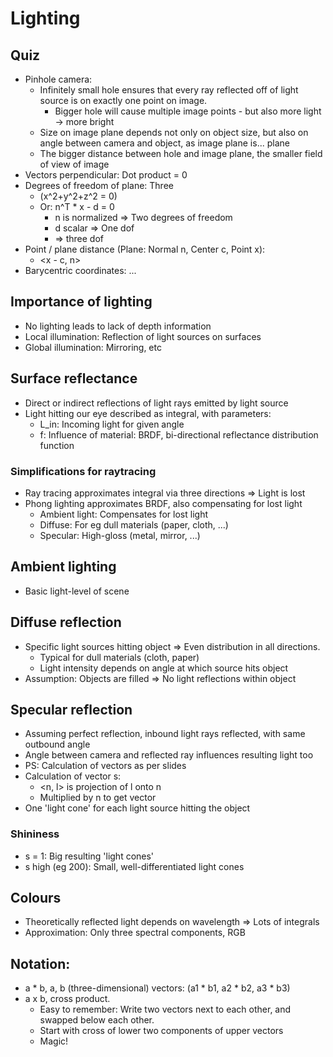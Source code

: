 # Lighting

## Quiz
- Pinhole camera:
  - Infinitely small hole ensures that every ray reflected off of
    light source is on exactly one point on image.
    - Bigger hole will cause multiple image points - but also more light -> more bright
  - Size on image plane depends not only on object size, but also on angle
    between camera and object, as image plane is... plane
  - The bigger distance between hole and image plane, the smaller field of view of image
- Vectors perpendicular: Dot product = 0
- Degrees of freedom of plane: Three 
  - (x^2+y^2+z^2 = 0)
  - Or: n^T * x - d = 0
    - n is normalized => Two degrees of freedom
    - d scalar => One dof
    - => three dof
- Point / plane distance (Plane: Normal n, Center c, Point x): 
  - <x - c, n>
- Barycentric coordinates: ...

## Importance of lighting

- No lighting leads to lack of depth information
- Local illumination: Reflection of light sources on surfaces
- Global illumination: Mirroring, etc

## Surface reflectance

- Direct or indirect reflections of light rays emitted by light source
- Light hitting our eye described as integral, with parameters:
  - L_in: Incoming light for given angle
  - f: Influence of material: BRDF, bi-directional reflectance distribution function

### Simplifications for raytracing

- Ray tracing approximates integral via three directions => Light is lost
- Phong lighting approximates BRDF, also compensating for lost light
  - Ambient light: Compensates for lost light
  - Diffuse: For eg dull materials (paper, cloth, ...)
  - Specular: High-gloss (metal, mirror, ...)

## Ambient lighting

- Basic light-level of scene

## Diffuse reflection

- Specific light sources hitting object => Even distribution in all directions.
  - Typical for dull materials (cloth, paper)
  - Light intensity depends on angle at which source hits object
- Assumption: Objects are filled => No light reflections within object

## Specular reflection

- Assuming perfect reflection, inbound light rays reflected, with same
  outbound angle
- Angle between camera and reflected ray influences resulting light too
- PS: Calculation of vectors as per slides
- Calculation of vector s:
  - <n, l> is projection of l onto n
  - Multiplied by n to get vector
- One 'light cone' for each light source hitting the object

### Shininess

- s = 1: Big resulting 'light cones'
- s high (eg 200): Small, well-differentiated light cones


## Colours

- Theoretically reflected light depends on wavelength => Lots of integrals
- Approximation: Only three spectral components, RGB

## Notation:

- a * b, a, b (three-dimensional) vectors: (a1 * b1, a2 * b2, a3 * b3)
- a x b, cross product.
  - Easy to remember: Write two vectors next to each other, and swapped below each other.
  - Start with cross of lower two components of upper vectors
  - Magic!
